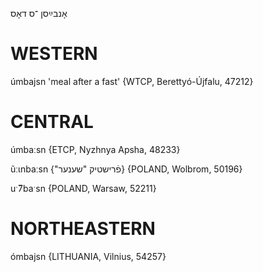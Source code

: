 אָנבײַסן
־ס
דאָס

WESTERN
========

úmbajsn 'meal after a fast' {WTCP, Berettyó-Újfalu, 47212}

CENTRAL
========

úmbaːsn {ETCP, Nyzhnya Apsha, 48233}

ũːɩnbaːsn {"פֿרישטיק "שענער} {POLAND, Wolbrom, 50196}

uˑ̃7baˑsn {POLAND, Warsaw, 52211}

NORTHEASTERN
==============

ómbajsn {LITHUANIA, Vilnius, 54257}